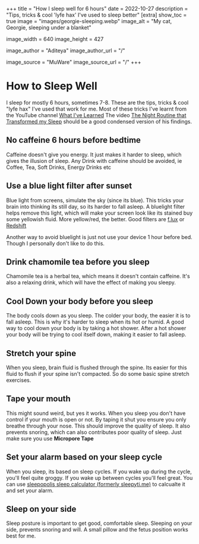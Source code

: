 +++
title = "How I sleep well for 6 hours"
date = 2022-10-27
description = "Tips, tricks & cool 'lyfe hax' I've used to sleep better"
[extra]
show_toc = true
image = "images/georgie-sleeping.webp"
image_alt = "My cat, Georgie, sleeping under a blanket"

image_width = 640
image_height = 427

image_author = "Aditeya"
image_author_url = "/"

image_source = "MuWare"
image_source_url = "/"
+++

# How to Sleep Well
I sleep for mostly 6 hours, sometimes 7-8. These are the tips,
tricks & cool "lyfe hax" I've used that work for me.
Most of these tricks I've learnt from the YouTube channel [What I've Learned](https://www.youtube.com/c/WhatIveLearned/)
The video [The Night Routine that Transformed my Sleep](https://youtu.be/BSbg1vIkpHg)
should be a good condensed version of his findings.

## No caffeine 6 hours before bedtime
Caffeine doesn't give you energy. It just makes it harder to sleep, which gives the illusion of sleep.
Any Drink with caffeine should be avoided, ie Coffee, Tea, Soft Drinks, Energy Drinks etc

## Use a blue light filter after sunset
Blue light from screens, simulate the sky (since its blue).
This tricks your brain into thinking its still day, so its harder to fall asleep.
A bluelight filter helps remove this light,
which will make your screen look like its stained buy some yellowish fluid.
More yellow/red, the better.
Good filters are [f.lux](https://justgetflux.com/) or [Redshift](http://jonls.dk/redshift/)

Another way to avoid bluelight is just not use your device 1 hour before bed.
Though I personally don't like to do this.

## Drink chamomile tea before you sleep
Chamomile tea is a herbal tea, which means it doesn't contain caffeine.
It's also a relaxing drink, which will have the effect of making you sleepy.

## Cool Down your body before you sleep
The body cools down as you sleep. The colder your body,
the easier it is to fall asleep.
This is why it's harder to sleep when its hot or humid.
A good way to cool down your body is by taking a hot shower.
After a hot shower your body will be trying to cool itself down,
making it easier to fall asleep.

## Stretch your spine
When you sleep, brain fluid is flushed through the spine.
Its easier for this fluid to flush if your spine isn't compacted.
So do some basic spine stretch exercises.

## Tape your mouth
This might sound weird, but yes it works. When you sleep you don't
have control if your mouth is open or not. By taping it shut you ensure
you only breathe through your nose. This should improve the quality of sleep.
It also prevents snoring, which can also contributes poor quality of sleep.
Just make sure you use **Micropore Tape**

## Set your alarm based on your sleep cycle
When you sleep, its based on sleep cycles. If you wake up during the cycle, you'll feel quite groggy.
If you wake up between cycles you'll feel great. You can use [sleepopolis sleep calculator (formerly sleepyti.me)](https://sleepopolis.com/calculators/sleep/) to calcualte it and set your alarm.

## Sleep on your side
Sleep posture is important to get good, comfortable sleep. Sleeping on your side, prevents snoring
and will. A small pillow and the fetus position works best for me.
